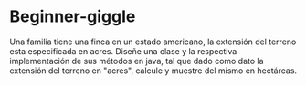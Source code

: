 # Beginner-giggle
Una familia tiene una finca en un estado americano, la extensión del terreno
esta especificada en acres. Diseñe una clase y la respectiva implementación de
sus métodos en java, tal que dado como dato la extensión del terreno en "acres",
calcule y muestre del mismo en hectáreas.
